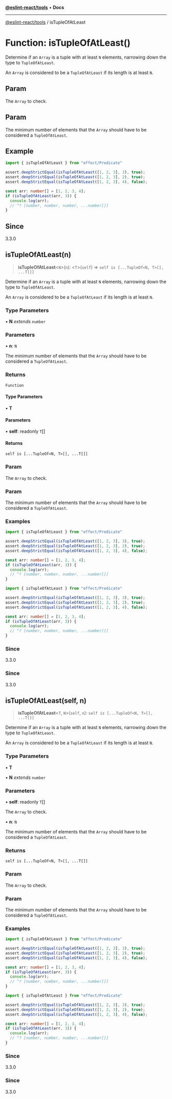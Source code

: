 [**@eslint-react/tools**](../README.md) • **Docs**

***

[@eslint-react/tools](../README.md) / isTupleOfAtLeast

# Function: isTupleOfAtLeast()

Determine if an `Array` is a tuple with at least `N` elements, narrowing down the type to `TupleOfAtLeast`.

An `Array` is considered to be a `TupleOfAtLeast` if its length is at least `N`.

## Param

The `Array` to check.

## Param

The minimum number of elements that the `Array` should have to be considered a `TupleOfAtLeast`.

## Example

```ts
import { isTupleOfAtLeast } from "effect/Predicate"

assert.deepStrictEqual(isTupleOfAtLeast([1, 2, 3], 3), true);
assert.deepStrictEqual(isTupleOfAtLeast([1, 2, 3], 2), true);
assert.deepStrictEqual(isTupleOfAtLeast([1, 2, 3], 4), false);

const arr: number[] = [1, 2, 3, 4];
if (isTupleOfAtLeast(arr, 3)) {
  console.log(arr);
  // ^? [number, number, number, ...number[]]
}
```

## Since

3.3.0

## isTupleOfAtLeast(n)

> **isTupleOfAtLeast**\<`N`\>(`n`): \<`T`\>(`self`) => `self is [...TupleOf<N, T>[], ...T[]]`

Determine if an `Array` is a tuple with at least `N` elements, narrowing down the type to `TupleOfAtLeast`.

An `Array` is considered to be a `TupleOfAtLeast` if its length is at least `N`.

### Type Parameters

• **N** *extends* `number`

### Parameters

• **n**: `N`

The minimum number of elements that the `Array` should have to be considered a `TupleOfAtLeast`.

### Returns

`Function`

#### Type Parameters

• **T**

#### Parameters

• **self**: readonly `T`[]

#### Returns

`self is [...TupleOf<N, T>[], ...T[]]`

### Param

The `Array` to check.

### Param

The minimum number of elements that the `Array` should have to be considered a `TupleOfAtLeast`.

### Examples

```ts
import { isTupleOfAtLeast } from "effect/Predicate"

assert.deepStrictEqual(isTupleOfAtLeast([1, 2, 3], 3), true);
assert.deepStrictEqual(isTupleOfAtLeast([1, 2, 3], 2), true);
assert.deepStrictEqual(isTupleOfAtLeast([1, 2, 3], 4), false);

const arr: number[] = [1, 2, 3, 4];
if (isTupleOfAtLeast(arr, 3)) {
  console.log(arr);
  // ^? [number, number, number, ...number[]]
}
```

```ts
import { isTupleOfAtLeast } from "effect/Predicate"

assert.deepStrictEqual(isTupleOfAtLeast([1, 2, 3], 3), true);
assert.deepStrictEqual(isTupleOfAtLeast([1, 2, 3], 2), true);
assert.deepStrictEqual(isTupleOfAtLeast([1, 2, 3], 4), false);

const arr: number[] = [1, 2, 3, 4];
if (isTupleOfAtLeast(arr, 3)) {
  console.log(arr);
  // ^? [number, number, number, ...number[]]
}
```

### Since

3.3.0

### Since

3.3.0

## isTupleOfAtLeast(self, n)

> **isTupleOfAtLeast**\<`T`, `N`\>(`self`, `n`): `self is [...TupleOf<N, T>[], ...T[]]`

Determine if an `Array` is a tuple with at least `N` elements, narrowing down the type to `TupleOfAtLeast`.

An `Array` is considered to be a `TupleOfAtLeast` if its length is at least `N`.

### Type Parameters

• **T**

• **N** *extends* `number`

### Parameters

• **self**: readonly `T`[]

The `Array` to check.

• **n**: `N`

The minimum number of elements that the `Array` should have to be considered a `TupleOfAtLeast`.

### Returns

`self is [...TupleOf<N, T>[], ...T[]]`

### Param

The `Array` to check.

### Param

The minimum number of elements that the `Array` should have to be considered a `TupleOfAtLeast`.

### Examples

```ts
import { isTupleOfAtLeast } from "effect/Predicate"

assert.deepStrictEqual(isTupleOfAtLeast([1, 2, 3], 3), true);
assert.deepStrictEqual(isTupleOfAtLeast([1, 2, 3], 2), true);
assert.deepStrictEqual(isTupleOfAtLeast([1, 2, 3], 4), false);

const arr: number[] = [1, 2, 3, 4];
if (isTupleOfAtLeast(arr, 3)) {
  console.log(arr);
  // ^? [number, number, number, ...number[]]
}
```

```ts
import { isTupleOfAtLeast } from "effect/Predicate"

assert.deepStrictEqual(isTupleOfAtLeast([1, 2, 3], 3), true);
assert.deepStrictEqual(isTupleOfAtLeast([1, 2, 3], 2), true);
assert.deepStrictEqual(isTupleOfAtLeast([1, 2, 3], 4), false);

const arr: number[] = [1, 2, 3, 4];
if (isTupleOfAtLeast(arr, 3)) {
  console.log(arr);
  // ^? [number, number, number, ...number[]]
}
```

### Since

3.3.0

### Since

3.3.0
